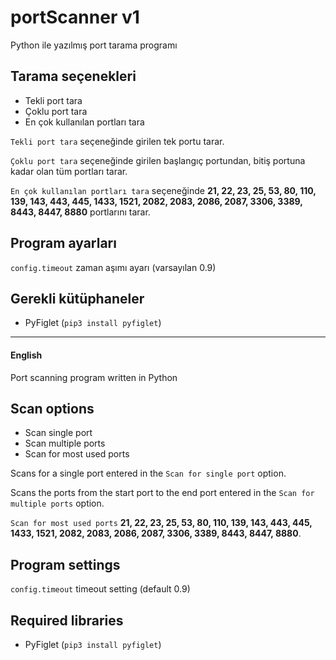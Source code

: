 # portScanner v1
Python ile yazılmış port tarama programı

## Tarama seçenekleri

- Tekli port tara
- Çoklu port tara
- En çok kullanılan portları tara

`Tekli port tara` seçeneğinde girilen tek portu tarar.

`Çoklu port tara` seçeneğinde girilen başlangıç portundan, bitiş portuna kadar olan tüm portları tarar.

`En çok kullanılan portları tara` seçeneğinde **21, 22, 23, 25, 53, 80, 110, 139, 143, 443, 445, 1433, 1521, 2082, 2083, 2086, 2087, 3306, 3389, 8443, 8447, 8880** portlarını tarar.

## Program ayarları
`config.timeout` zaman aşımı ayarı (varsayılan 0.9)

## Gerekli kütüphaneler

- PyFiglet (`pip3 install pyfiglet`)

<hr>

#### English
Port scanning program written in Python

## Scan options

- Scan single port
- Scan multiple ports
- Scan for most used ports

Scans for a single port entered in the `Scan for single port` option.

Scans the ports from the start port to the end port entered in the `Scan for multiple ports` option.

`Scan for most used ports` **21, 22, 23, 25, 53, 80, 110, 139, 143, 443, 445, 1433, 1521, 2082, 2083, 2086, 2087, 3306, 3389, 8443, 8447, 8880**.

## Program settings
`config.timeout` timeout setting (default 0.9)

## Required libraries

- PyFiglet (`pip3 install pyfiglet`)
